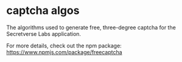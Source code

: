 # captcha algos
The algorithms used to generate free, three-degree captcha for the Secretverse Labs application.  

For more details, check out the npm package:  
https://www.npmjs.com/package/freecaptcha 
